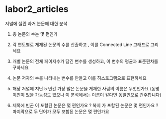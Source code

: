 # labor2_articles

저널에 실린 과거 논문에 대한 분석

1. 총 논문의 수는 몇 편인가

2. 각 연도별로 게재된 논문의 수를 산출하고 , 이를 Connected Line 그래프로 그리세요

3. 개별 논문의 전체 페이지수가 담긴 변수를 생성하고, 이 변수의 평균과 표준편차를 구하세요

4. 논문 저자의 수를 나타내는 변수를 만들고 이를 히스토그램으로 표현하세요

5. 해당 저널에 지난 5 년간 가장 많은 논문을 게재한 사람의 이름은 무엇인가요
(동명이인이 있을 가능성도 있으나 이 분석에서는 이름이 같다면 동일인으로 간주합니다)

6. 제목에 빈곤 이 포함된 논문은 몇 편인가요 ?
복지 가 포함된 논문은 몇 편인가요 ?
마지막으로 두 단어가 모두 포함된 논문은 몇 편인가요

